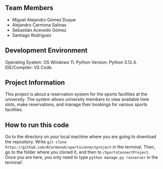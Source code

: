 ## Team Members
* Miguel Alejandro Gómez Duque
* Alejandro Carmona Salinas
* Sebastián Acevedo Gómez
* Santiago Rodriguez 

## Development Environment
Operating System: OS Windows 11. 
Python Version: Python 3.12.4.
IDE/Compiler:  VS Code. 

## Project Information
This project is about a reservation system for the sports facilities at 
the university. The system allows university members to view available time 
slots, make reservations, and manage their bookings for various sports facilities.

## How to run this code
Go to the directory on your local machine where you are going to download the repository.
Write `git clone https://github.com/ACarmona4/sportsconnectproject` in the terminal.
Then, go to the folder where you cloned it, and then to `/SportsConnectProject`.
Once you are here, you only need to type `python manage.py runserver` in the terminal'.
